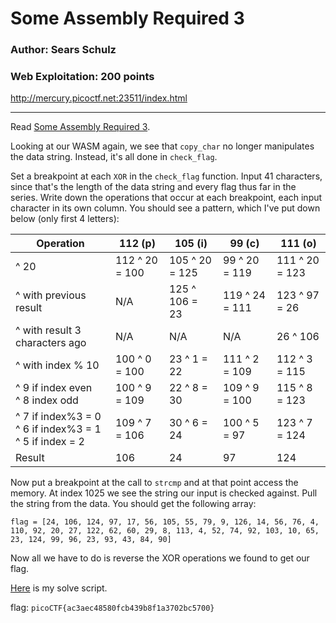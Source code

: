# Some Assembly Required 3
### Author: Sears Schulz
### Web Exploitation: 200 points

http://mercury.picoctf.net:23511/index.html

---

Read [Some Assembly Required 3](../Some%20Assembly%20Required%203).

Looking at our WASM again, we see that `copy_char` no longer manipulates the data string. Instead, it's all done in `check_flag`.

Set a breakpoint at each `XOR` in the `check_flag` function. Input 41 characters, since that's the length of the data string and every flag thus far in the series. Write down the operations that occur at each breakpoint, each input character in its own column. You should see a pattern, which I've put down below (only first 4 letters):

|Operation |112 (p)|105 (i)|99 (c)|111 (o)|
|-|-|-|-|-|
| ^ 20| 112 ^ 20 = 100| 105 ^ 20 = 125| 99 ^ 20 = 119| 111 ^ 20 = 123|
| ^ with previous result| N/A | 125 ^ 106 = 23| 119 ^ 24 = 111 | 123 ^ 97 = 26| 
| ^ with result 3 characters ago| N/A | N/A | N/A | 26 ^ 106|
| ^ with index % 10 | 100 ^ 0 = 100 | 23 ^ 1 = 22 | 111 ^ 2 = 109 | 112 ^ 3  = 115|
| ^ 9 if index even<br/>^ 8 index odd| 100 ^ 9 = 109| 22 ^ 8 = 30| 109 ^ 9 = 100| 115 ^ 8 = 123|
| ^ 7 if index%3 = 0<br/>^ 6 if index%3 = 1<br/>^ 5 if index   = 2| 109 ^ 7 = 106| 30 ^ 6 = 24| 100 ^ 5 = 97| 123 ^ 7 = 124|
|Result| 106| 24 | 97 | 124|

Now put a breakpoint at the call to `strcmp` and at that point access the memory. At index 1025 we see the string our input is checked against. Pull the string from the data. You should get the following array:

`flag = [24, 106, 124, 97, 17, 56, 105, 55, 79, 9, 126, 14, 56, 76, 4, 110, 92, 20, 27, 122, 62, 60, 29, 8, 113, 4, 52, 74, 92, 103, 10, 65, 23, 124, 99, 96, 23, 93, 43, 84, 90]`

Now all we have to do is reverse the XOR operations we found to get our flag.

[Here](wasm4.py) is my solve script.

flag: `picoCTF{ac3aec48580fcb439b8f1a3702bc5700}`
